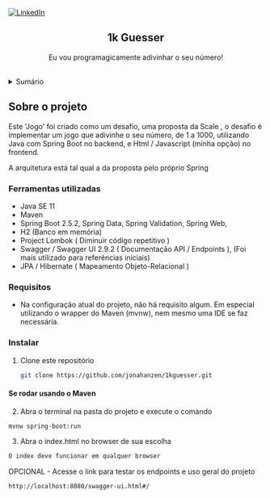 <div id="top"></div>

[![LinkedIn][linkedin-shield]][linkedin-url]

  <h2 align="center">1k Guesser </h2>
  <p align="center"> Eu vou programagicamente adivinhar o seu número! </p
    <br /> <br />
 



<details>
  <summary>Sumário</summary>
  <ol>
    <li>
      <a href="#sobre-o-projeto">Sobre o projeto</a>
      <ul>
        <li><a href="#ferramentas-utilizadas">Ferramentas utilizadas</a></li>
      </ul>
    </li>
    <li>
      <ul>
        <li><a href="#requisitos">Requisitos</a></li>
        <li><a href="#instalar">Instalar</a></li>
      </ul>
    </li>
  </ol>
</details>



## Sobre o projeto


Este 'Jogo' foi criado como um desafio, uma proposta da Scale ,  o desafio é implementar um jogo que adivinhe o seu número, de 1 a 1000, utilizando Java com Spring Boot no backend, e Html / Javascript (minha opção) no frontend.

A arquitetura está tal qual a da  proposta pelo próprio Spring



### Ferramentas utilizadas

* Java SE 11
* Maven 
* Spring Boot 2.5.2, Spring Data, Spring Validation, Spring Web,
* H2 (Banco em memória) 
* Project Lombok ( Diminuir código repetitivo )
* Swagger / Swagger UI 2.9.2 ( Documentação API / Endpoints ), (Foi mais utilizado para referências iniciais)
* JPA / Hibernate ( Mapeamento Objeto-Relacional )



### Requisitos
* Na configuração atual do projeto, não há requisito algum. Em especial utilizando o wrapper do Maven (mvnw), nem mesmo uma IDE se faz necessária.
  
   

### Instalar

1. Clone este repositório
   ```sh
   git clone https://github.com/jonahanzen/1kguesser.git
   ```
   
#### Se rodar usando o Maven

2.  Abra o terminal na pasta do projeto e execute o comando
   ```sh
   mvnw spring-boot:run
   ```
  
3. Abra o index.html  no browser de sua escolha
  ```sh
  O index deve funcionar em qualquer browser
  ```

OPCIONAL -  Acesse o link para testar os endpoints e uso geral do projeto
 ```sh
 http://localhost:8080/swagger-ui.html#/
  ```

<!-- Links -->
[test]: src/test/java/br/com
[lombok]: https://projectlombok.org
[pom]: pom.xml
[application-properties]: src/main/resources
[linkedin-shield]: https://img.shields.io/badge/-LinkedIn-black.svg?style=for-the-badge&logo=linkedin&colorB=555
[linkedin-url]: https://br.linkedin.com/in/jonathanhflores


